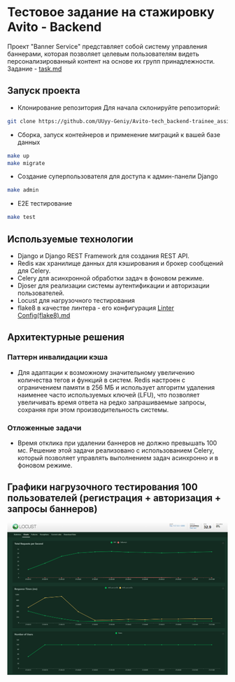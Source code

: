 # Тестовое задание на стажировку Avito - Backend
Проект "Banner Service" представляет собой систему управления баннерами, которая позволяет целевым пользователям видеть персонализированный контент на основе их групп принадлежности. Задание - [task.md](task.md)
## Запуск проекта
- Клонирование репозитория
Для начала склонируйте репозиторий:
```sh
git clone https://github.com/UUyy-Geniy/Avito-tech_backend-trainee_assignment-2024_.git
```
- Сборка, запуск контейнеров и применение миграций к вашей базе данных
```sh
make up
make migrate
```
- Создание суперпользователя для доступа к админ-панели Django
```sh
make admin
```
- E2E тестирование
```sh
make test
```
## Используемые технологии
- Django и Django REST Framework для создания REST API.
- Redis как хранилище данных для кэширования и брокер сообщений для Celery.
- Celery для асинхронной обработки задач в фоновом режиме.
- Djoser для реализации системы аутентификации и авторизации пользователей.
- Locust для нагрузочного тестирования
- flake8 в качестве линтера - его конфигурация [Linter Config(flake8).md](Linter%20Config%28flake8%29.md)
## Архитектурные решения
### Паттерн инвалидации кэша
- Для адаптации к возможному значительному увеличению количества тегов и функций в систем. Redis настроен с ограничением памяти в 256 МБ и использует алгоритм удаления наименее часто используемых ключей (LFU), что позволяет увеличивать время ответа на редко запрашиваемые запросы, сохраняя при этом производительность системы.
### Отложенные задачи
- Время отклика при удалении баннеров не должно превышать 100 мс. Решение этой задачи реализовано с использованием Celery, который позволяет управлять выполнением задач асинхронно и в фоновом режиме.

## Графики нагрузочного тестирования 100 пользователей (регистрация + авторизация + запросы баннеров)
![img.png](img.png)